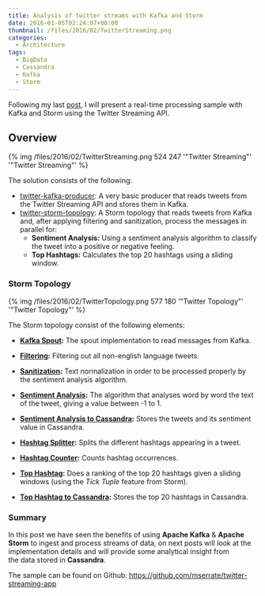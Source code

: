 ```yaml
---
title: Analysis of twitter streams with Kafka and Storm
date: 2016-01-05T02:24:07+00:00
thumbnail: /files/2016/02/TwitterStreaming.png
categories:
  - Architecture
tags:
  - BigData
  - Cassandra
  - Kafka
  - Storm
---
```

Following my last [post](http://www.serrate.net/2015/12/13/big-data-streams-and-lambdas/), I will present a real-time processing sample with Kafka and Storm using the Twitter Streaming API.

## Overview

{% img /files/2016/02/TwitterStreaming.png 524 247 '"Twitter Streaming"' '"Twitter Streaming"' %}

The solution consists of the following:

  * <a href="https://github.com/mserrate/twitter-streaming-app/tree/master/twitter-kafka-producer" target="_blank">twitter-kafka-producer</a>: A very basic producer that reads tweets from the Twitter Streaming API and stores them in Kafka. 
  * <a href="https://github.com/mserrate/twitter-streaming-app/tree/master/twitter-storm-topology" target="_blank">twitter-storm-topology</a>: A Storm topology that reads tweets from Kafka and, after applying filtering and sanitization, process the messages in parallel for: 
      * **Sentiment Analysis:** Using a sentiment analysis algorithm to classify the tweet into a positive or negative feeling.
      * **Top Hashtags:** Calculates the top 20 hashtags using a sliding window.


### Storm Topology

{% img /files/2016/02/TwitterTopology.png 577 180 '"Twitter Topology"' '"Twitter Topology"' %}

The Storm topology consist of the following elements:

  * **<a href="https://github.com/apache/storm/tree/master/external/storm-kafka" target="_blank">Kafka Spout</a>:** The spout implementation to read messages from Kafka. 

  * **<a href="https://github.com/mserrate/twitter-streaming-app/blob/master/twitter-storm-topology/src/main/java/bolts/TwitterFilterBolt.java" target="_blank">Filtering</a>:** Filtering out all non-english language tweets. 

  * **<a href="https://github.com/mserrate/twitter-streaming-app/blob/master/twitter-storm-topology/src/main/java/bolts/TextSanitizationBolt.java" target="_blank">Sanitization</a>:** Text normalization in order to be processed properly by the sentiment analysis algorithm.

  * **<a href="https://github.com/mserrate/twitter-streaming-app/blob/master/twitter-storm-topology/src/main/java/bolts/SentimentAnalysisBolt.java" target="_blank">Sentiment Analysis</a>:** The algorithm that analyses word by word the text of the tweet, giving a value between -1 to 1. 

  * **<a href="https://github.com/mserrate/twitter-streaming-app/blob/master/twitter-storm-topology/src/main/java/bolts/SentimentAnalysisToCassandraBolt.java" target="_blank">Sentiment Analysis to Cassandra</a>:** Stores the tweets and its sentiment value in Cassandra.

  * **<a href="https://github.com/mserrate/twitter-streaming-app/blob/master/twitter-storm-topology/src/main/java/bolts/HashtagSplitterBolt.java" target="_blank">Hashtag Splitter</a>:** Splits the different hashtags appearing in a tweet. 

  * **<a href="https://github.com/mserrate/twitter-streaming-app/blob/master/twitter-storm-topology/src/main/java/bolts/HashtagCounterBolt.java" target="_blank">Hashtag Counter</a>:** Counts hashtag occurrences.

  * **<a href="https://github.com/mserrate/twitter-streaming-app/blob/master/twitter-storm-topology/src/main/java/bolts/TopHashtagBolt.java" target="_blank">Top Hashtag</a>:** Does a ranking of the top 20 hashtags given a sliding windows (using the _Tick Tuple_ feature from Storm). 

  * **<a href="https://github.com/mserrate/twitter-streaming-app/blob/master/twitter-storm-topology/src/main/java/bolts/TopHashtagToCassandraBolt.java" target="_blank">Top Hashtag to Cassandra</a>:** Stores the top 20 hashtags in Cassandra.


### Summary

In this post we have seen the benefits of using **Apache Kafka** & **Apache Storm** to ingest and process streams of data, on next posts will look at the implementation details and will provide some analytical insight from the data stored in **Cassandra**.

The sample can be found on Github: <https://github.com/mserrate/twitter-streaming-app>